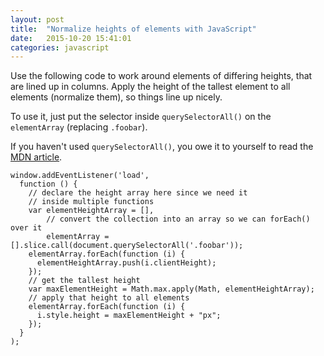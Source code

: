 ```yaml
---
layout: post
title:  "Normalize heights of elements with JavaScript"
date:   2015-10-20 15:41:01
categories: javascript
---
```


Use the following code to work around elements of differing heights, that are lined up in columns. Apply the height of the tallest element to all elements (normalize them), so things line up nicely.

To use it, just put the selector inside `querySelectorAll()` on the `elementArray` (replacing `.foobar`).

If you haven't used `querySelectorAll()`, you owe it to yourself to read the [MDN article](https://developer.mozilla.org/en-US/docs/Web/API/Document/querySelectorAll).

    window.addEventListener('load',
      function () {
        // declare the height array here since we need it
        // inside multiple functions
        var elementHeightArray = [],
            // convert the collection into an array so we can forEach() over it
            elementArray = [].slice.call(document.querySelectorAll('.foobar'));
        elementArray.forEach(function (i) {
          elementHeightArray.push(i.clientHeight);
        });
        // get the tallest height
        var maxElementHeight = Math.max.apply(Math, elementHeightArray);
        // apply that height to all elements
        elementArray.forEach(function (i) {
          i.style.height = maxElementHeight + "px";
        });
      }
    );
